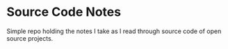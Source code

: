 # Source Code Notes
Simple repo holding the notes I take as I read through source code of open source projects.